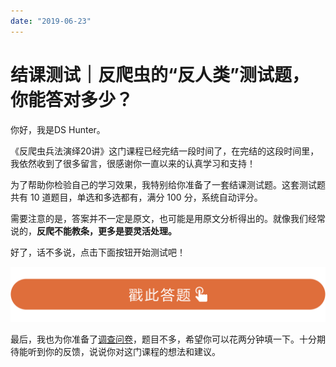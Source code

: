 ```yaml
---
date: "2019-06-23"
---  
```

      
# 结课测试｜反爬虫的“反人类”测试题，你能答对多少？
你好，我是DS Hunter。

《反爬虫兵法演绎20讲》这门课程已经完结一段时间了，在完结的这段时间里，我依然收到了很多留言，很感谢你一直以来的认真学习和支持！

为了帮助你检验自己的学习效果，我特别给你准备了一套结课测试题。这套测试题共有 10 道题目，单选和多选都有，满分 100 分，系统自动评分。

需要注意的是，答案并不一定是原文，也可能是用原文分析得出的。就像我们经常说的，**反爬不能教条，更多是要灵活处理。**

好了，话不多说，点击下面按钮开始测试吧！

[![](./httpsstatic001geekbangorgresourceimage28a428d1be62669b4f3cc01c36466bf811a4.png)](http://time.geekbang.org/quiz/intro?act_id=2988&exam_id=7919)

最后，我也为你准备了[调查问卷](https://jinshuju.net/f/HnoaKv)，题目不多，希望你可以花两分钟填一下。十分期待能听到你的反馈，说说你对这门课程的想法和建议。

<!-- [[[read_end]]] -->